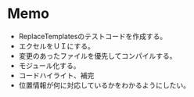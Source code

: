 # Memo

- ReplaceTemplatesのテストコードを作成する。
- エクセルをＵＩにする。
- 変更のあったファイルを優先してコンパイルする。
- モジュール化する。
- コードハイライト、補完
- 位置情報が何に対応しているかをわかるようにしたい。
